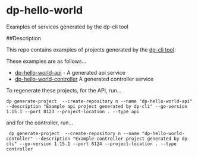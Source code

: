 # dp-hello-world
Examples of services generated by the dp-cli tool

##Description

This repo contains examples of projects generated by the [dp-cli tool](https://github.com/ONSdigital/dp-cli).

These examples are as follows…
 - [dp-hello-world-api](https://github.com/ONSdigital/dp-hello-world-api/) - A generated api service
 - [dp-hello-world-controller](https://github.com/ONSdigital/dp-hello-world-controller/) A generated controller service

To regenerate these projects, for the API, run…

```
dp generate-project  --create-repository n --name "dp-hello-world-api" --description "Example api project generated by dp-cli" --go-version 1.15.1 --port 8123 --project-location . --type api
```

and for the controller, run…

```
 dp generate-project  --create-repository n --name "dp-hello-world-contoller" --description "Example controller project generated by dp-cli" --go-version 1.15.1 --port 8124 --project-location . --type controller
```